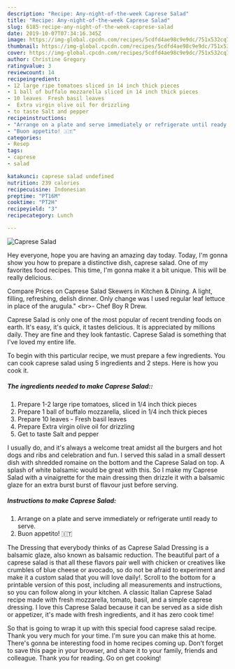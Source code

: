 ```yaml
---
description: "Recipe: Any-night-of-the-week Caprese Salad"
title: "Recipe: Any-night-of-the-week Caprese Salad"
slug: 6185-recipe-any-night-of-the-week-caprese-salad
date: 2019-10-07T07:34:16.345Z
image: https://img-global.cpcdn.com/recipes/5cdfd4ae98c9e9dc/751x532cq70/caprese-salad-recipe-main-photo.jpg
thumbnail: https://img-global.cpcdn.com/recipes/5cdfd4ae98c9e9dc/751x532cq70/caprese-salad-recipe-main-photo.jpg
cover: https://img-global.cpcdn.com/recipes/5cdfd4ae98c9e9dc/751x532cq70/caprese-salad-recipe-main-photo.jpg
author: Christine Gregory
ratingvalue: 3
reviewcount: 14
recipeingredient:
- 12 large ripe tomatoes sliced in 14 inch thick pieces
- 1 ball of buffalo mozzarella sliced in 14 inch thick pieces
- 10 leaves  Fresh basil leaves
-  Extra virgin olive oil for drizzling
- to taste Salt and pepper
recipeinstructions:
- "Arrange on a plate and serve immediately or refrigerate until ready to serve."
- "Buon appetito! 🇮🇹"
categories:
- Resep
tags:
- caprese
- salad

katakunci: caprese salad undefined
nutrition: 239 calories
recipecuisine: Indonesian
preptime: "PT16M"
cooktime: "PT2H"
recipeyield: "3"
recipecategory: Lunch

---
```



![Caprese Salad](https://img-global.cpcdn.com/recipes/5cdfd4ae98c9e9dc/751x532cq70/caprese-salad-recipe-main-photo.jpg)

Hey everyone, hope you are having an amazing day today. Today, I'm gonna show you how to prepare a distinctive dish, caprese salad. One of my favorites food recipes. This time, I'm gonna make it a bit unique. This will be really delicious.

Compare Prices on Caprese Salad Skewers in Kitchen &amp; Dining. A light, filling, refreshing, delish dinner. Only change was I used regular leaf lettuce in place of the arugula.&#34; &lt;br&gt;- Chef Boy R Drew.

Caprese Salad is only one of the most popular of recent trending foods on earth. It's easy, it's quick, it tastes delicious. It is appreciated by millions daily. They are fine and they look fantastic. Caprese Salad is something that I've loved my entire life.


To begin with this particular recipe, we must prepare a few ingredients. You can cook caprese salad using 5 ingredients and 2 steps. Here is how you cook it.

##### The ingredients needed to make Caprese Salad::

1. Prepare 1-2 large ripe tomatoes, sliced in 1/4 inch thick pieces
1. Prepare 1 ball of buffalo mozzarella, sliced in 1/4 inch thick pieces
1. Prepare 10 leaves - Fresh basil leaves
1. Prepare  Extra virgin olive oil for drizzling
1. Get to taste Salt and pepper


I usually do, and it&#39;s always a welcome treat amidst all the burgers and hot dogs and ribs and celebration and fun. I served this salad in a small dessert dish with shredded romaine on the bottom and the Caprese Salad on top. A splash of white balsamic would be great with this. So I make my Caprese Salad with a vinaigrette for the main dressing then drizzle it with a balsamic glaze for an extra burst burst of flavour just before serving. 

##### Instructions to make Caprese Salad:

1. Arrange on a plate and serve immediately or refrigerate until ready to serve.
1. Buon appetito! 🇮🇹


The Dressing that everybody thinks of as Caprese Salad Dressing is a balsamic glaze, also known as balsamic reduction. The beautiful part of a caprese salad is that all these flavors pair well with chicken or creatives like crumbles of blue cheese or avocado, so do not be afraid to experiment and make it a custom salad that you will love daily!. Scroll to the bottom for a printable version of this post, including all measurements and instructions, so you can follow along in your kitchen. A classic Italian Caprese Salad recipe made with fresh mozzarella, tomato, basil, and a simple caprese dressing. I love this Caprese Salad because it can be served as a side dish or appetizer, it&#39;s made with fresh ingredients, and it has zero cook time! 

So that is going to wrap it up with this special food caprese salad recipe. Thank you very much for your time. I'm sure you can make this at home. There's gonna be interesting food in home recipes coming up. Don't forget to save this page in your browser, and share it to your family, friends and colleague. Thank you for reading. Go on get cooking!
